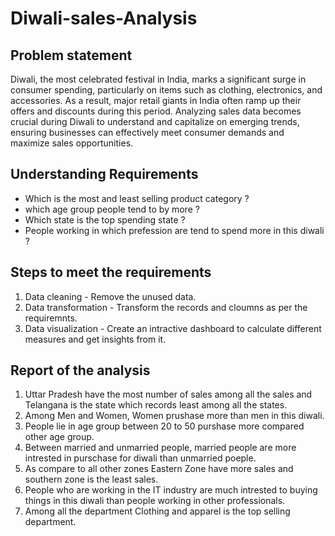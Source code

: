 # Diwali-sales-Analysis
## Problem statement
Diwali, the most celebrated festival in India, marks a significant surge in consumer spending, particularly on items such as clothing, electronics, and accessories. As a result, major retail giants in India often ramp up their offers and discounts during this period. Analyzing sales data becomes crucial during Diwali to understand and capitalize on emerging trends, ensuring businesses can effectively meet consumer demands and maximize sales opportunities.
## Understanding Requirements
* Which is the most and least selling product category ?
* which age group people tend to by more ?
* Which state is the top spending state ?
* People working in which prefession are tend to spend more in this diwali ?
## Steps to meet the requirements
1. Data cleaning - Remove the unused data.
2. Data transformation - Transform the records and cloumns as per the requiremnts.
3. Data visualization - Create an intractive dashboard to calculate different measures and get insights from it.
## Report of the analysis
1. Uttar Pradesh have the most number of sales among all the sales and Telangana is the state which records least among all the states.
2. Among Men and Women, Women prushase more than men in this diwali.
3. People lie in age group between 20 to 50 purshase more compared other age group.
4. Between married and unmarried people, married people are more intrested in purschase for diwali than unmarried poeple.
5. As compare to all other zones Eastern Zone have more sales and southern zone is the least  sales.
6. People who are working in the IT industry are much intrested to buying things in this diwali than people working in other professionals.
7. Among all the department Clothing and apparel is the top selling department.


   
  
